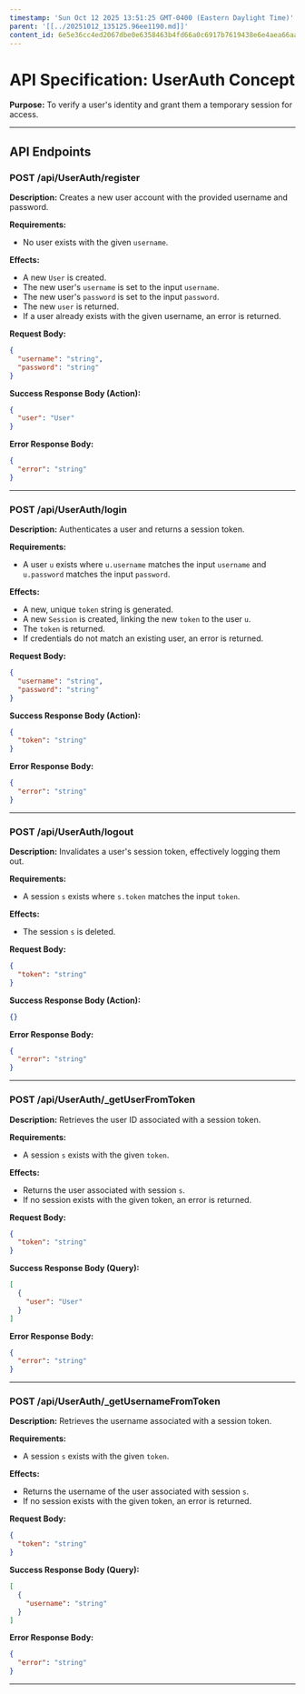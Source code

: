 ```yaml
---
timestamp: 'Sun Oct 12 2025 13:51:25 GMT-0400 (Eastern Daylight Time)'
parent: '[[../20251012_135125.96ee1190.md]]'
content_id: 6e5e36cc4ed2067dbe0e6358463b4fd66a0c6917b7619438e6e4aea66aa24e6e
---
```


# API Specification: UserAuth Concept

**Purpose:** To verify a user's identity and grant them a temporary session for access.

***

## API Endpoints

### POST /api/UserAuth/register

**Description:** Creates a new user account with the provided username and password.

**Requirements:**

* No user exists with the given `username`.

**Effects:**

* A new `User` is created.
* The new user's `username` is set to the input `username`.
* The new user's `password` is set to the input `password`.
* The new `user` is returned.
* If a user already exists with the given username, an error is returned.

**Request Body:**

```json
{
  "username": "string",
  "password": "string"
}
```

**Success Response Body (Action):**

```json
{
  "user": "User"
}
```

**Error Response Body:**

```json
{
  "error": "string"
}
```

***

### POST /api/UserAuth/login

**Description:** Authenticates a user and returns a session token.

**Requirements:**

* A user `u` exists where `u.username` matches the input `username` and `u.password` matches the input `password`.

**Effects:**

* A new, unique `token` string is generated.
* A new `Session` is created, linking the new `token` to the user `u`.
* The `token` is returned.
* If credentials do not match an existing user, an error is returned.

**Request Body:**

```json
{
  "username": "string",
  "password": "string"
}
```

**Success Response Body (Action):**

```json
{
  "token": "string"
}
```

**Error Response Body:**

```json
{
  "error": "string"
}
```

***

### POST /api/UserAuth/logout

**Description:** Invalidates a user's session token, effectively logging them out.

**Requirements:**

* A session `s` exists where `s.token` matches the input `token`.

**Effects:**

* The session `s` is deleted.

**Request Body:**

```json
{
  "token": "string"
}
```

**Success Response Body (Action):**

```json
{}
```

**Error Response Body:**

```json
{
  "error": "string"
}
```

***

### POST /api/UserAuth/\_getUserFromToken

**Description:** Retrieves the user ID associated with a session token.

**Requirements:**

* A session `s` exists with the given `token`.

**Effects:**

* Returns the user associated with session `s`.
* If no session exists with the given token, an error is returned.

**Request Body:**

```json
{
  "token": "string"
}
```

**Success Response Body (Query):**

```json
[
  {
    "user": "User"
  }
]
```

**Error Response Body:**

```json
{
  "error": "string"
}
```

***

### POST /api/UserAuth/\_getUsernameFromToken

**Description:** Retrieves the username associated with a session token.

**Requirements:**

* A session `s` exists with the given `token`.

**Effects:**

* Returns the username of the user associated with session `s`.
* If no session exists with the given token, an error is returned.

**Request Body:**

```json
{
  "token": "string"
}
```

**Success Response Body (Query):**

```json
[
  {
    "username": "string"
  }
]
```

**Error Response Body:**

```json
{
  "error": "string"
}
```

***
